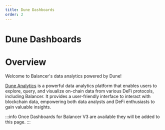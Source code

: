 ```yaml
---
title: Dune Dashboards
order: 2
---
```

# Dune Dashboards

# Overview

Welcome to Balancer's data analytics powered by Dune! 

[Dune Analytics](https://dune.com/home) is a powerful data analytics platform that enables users to explore, query, and visualize on-chain data from various DeFi protocols, including Balancer. It provides a user-friendly interface to interact with blockchain data, empowering both data analysts and DeFi enthusiasts to gain valuable insights.

:::info
Once Dashboards for Balancer V3 are available they will be added to this page.
:::